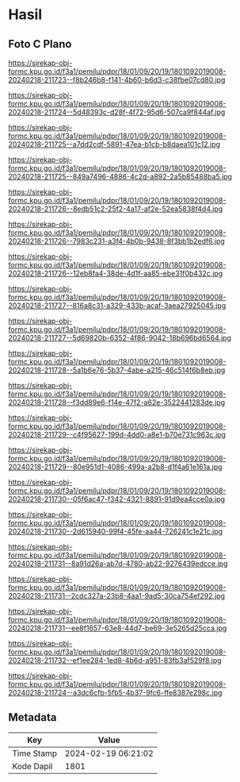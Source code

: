 # Hasil

## Foto C Plano

https://sirekap-obj-formc.kpu.go.id/f3a1/pemilu/pdpr/18/01/09/20/19/1801092019008-20240218-211723--f8b246b8-f141-4b60-b6d3-c38fbe07cd80.jpg

https://sirekap-obj-formc.kpu.go.id/f3a1/pemilu/pdpr/18/01/09/20/19/1801092019008-20240218-211724--5d48393c-d28f-4f72-95d6-507ca9f844af.jpg

https://sirekap-obj-formc.kpu.go.id/f3a1/pemilu/pdpr/18/01/09/20/19/1801092019008-20240218-211725--a7dd2cdf-5891-47ea-b1cb-b8daea101c12.jpg

https://sirekap-obj-formc.kpu.go.id/f3a1/pemilu/pdpr/18/01/09/20/19/1801092019008-20240218-211725--849a7496-4886-4c2d-a892-2a5b85488ba5.jpg

https://sirekap-obj-formc.kpu.go.id/f3a1/pemilu/pdpr/18/01/09/20/19/1801092019008-20240218-211726--8edb51c2-25f2-4a17-af2e-52ea5838f4d4.jpg

https://sirekap-obj-formc.kpu.go.id/f3a1/pemilu/pdpr/18/01/09/20/19/1801092019008-20240218-211726--7983c231-a3f4-4b0b-9438-8f3bb1b2edf6.jpg

https://sirekap-obj-formc.kpu.go.id/f3a1/pemilu/pdpr/18/01/09/20/19/1801092019008-20240218-211726--12eb8fa4-38de-4d1f-aa85-ebe31f0b432c.jpg

https://sirekap-obj-formc.kpu.go.id/f3a1/pemilu/pdpr/18/01/09/20/19/1801092019008-20240218-211727--816a8c31-a329-433b-acaf-3aea27925045.jpg

https://sirekap-obj-formc.kpu.go.id/f3a1/pemilu/pdpr/18/01/09/20/19/1801092019008-20240218-211727--5d69820b-6352-4f86-9042-18b696bd6564.jpg

https://sirekap-obj-formc.kpu.go.id/f3a1/pemilu/pdpr/18/01/09/20/19/1801092019008-20240218-211728--5a1b6e76-5b37-4abe-a215-46c514f6b8eb.jpg

https://sirekap-obj-formc.kpu.go.id/f3a1/pemilu/pdpr/18/01/09/20/19/1801092019008-20240218-211728--f3dd89e6-f14e-47f2-a62e-3522441283de.jpg

https://sirekap-obj-formc.kpu.go.id/f3a1/pemilu/pdpr/18/01/09/20/19/1801092019008-20240218-211729--c4f95627-199d-4dd0-a8e1-b70e731c963c.jpg

https://sirekap-obj-formc.kpu.go.id/f3a1/pemilu/pdpr/18/01/09/20/19/1801092019008-20240218-211729--80e951d1-4086-499a-a2b8-d1f4a61e161a.jpg

https://sirekap-obj-formc.kpu.go.id/f3a1/pemilu/pdpr/18/01/09/20/19/1801092019008-20240218-211730--05f6ac47-f342-4321-8891-91d9ea4cce0a.jpg

https://sirekap-obj-formc.kpu.go.id/f3a1/pemilu/pdpr/18/01/09/20/19/1801092019008-20240218-211730--2d615940-99f4-45fe-aa44-726241c1e21c.jpg

https://sirekap-obj-formc.kpu.go.id/f3a1/pemilu/pdpr/18/01/09/20/19/1801092019008-20240218-211731--8a91d26a-ab7d-4780-ab22-9276439edcce.jpg

https://sirekap-obj-formc.kpu.go.id/f3a1/pemilu/pdpr/18/01/09/20/19/1801092019008-20240218-211731--2cdc327a-23b8-4aa1-9ad5-30ca754ef292.jpg

https://sirekap-obj-formc.kpu.go.id/f3a1/pemilu/pdpr/18/01/09/20/19/1801092019008-20240218-211731--ee8f1657-63e8-44d7-be69-3e5265d25cca.jpg

https://sirekap-obj-formc.kpu.go.id/f3a1/pemilu/pdpr/18/01/09/20/19/1801092019008-20240218-211732--ef1ee284-1ed8-4b6d-a951-83fb3af529f8.jpg

https://sirekap-obj-formc.kpu.go.id/f3a1/pemilu/pdpr/18/01/09/20/19/1801092019008-20240218-211724--a3dc6cfb-5fb5-4b37-9fc6-ffe8387e298c.jpg


## Metadata

| Key        | Value               |
| ---------- | ------------------- |
| Time Stamp | 2024-02-19 06:21:02 |
| Kode Dapil | 1801                |



